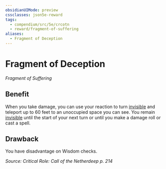 ```yaml
---
obsidianUIMode: preview
cssclasses: json5e-reward
tags:
  - compendium/src/5e/crcotn
  - reward/fragment-of-suffering
aliases:
  - Fragment of Deception
---
```

# Fragment of Deception
*Fragment of Suffering*  

## Benefit

When you take damage, you can use your reaction to turn [invisible](2-Mechanics/CLI/rules/conditions.md#invisible) and teleport up to 60 feet to an unoccupied space you can see. You remain [invisible](2-Mechanics/CLI/rules/conditions.md#invisible) until the start of your next turn or until you make a damage roll or cast a spell.

## Drawback

You have disadvantage on Wisdom checks.

*Source: Critical Role: Call of the Netherdeep p. 214*